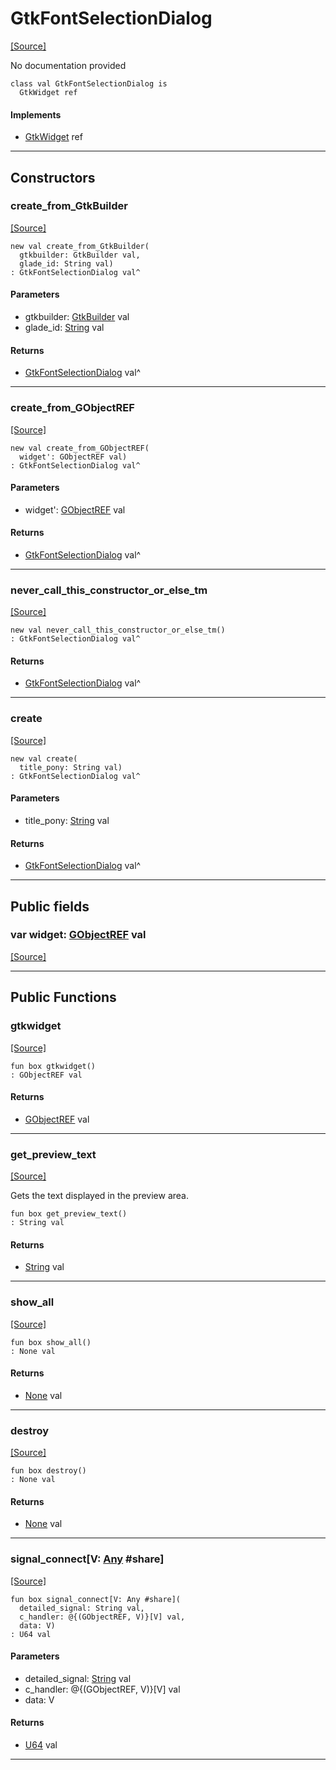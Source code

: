 # GtkFontSelectionDialog
<span class="source-link">[[Source]](src/gtk3/GtkFontSelectionDialog.md#L6)</span>

No documentation provided


```pony
class val GtkFontSelectionDialog is
  GtkWidget ref
```

#### Implements

* [GtkWidget](gtk3-GtkWidget.md) ref

---

## Constructors

### create_from_GtkBuilder
<span class="source-link">[[Source]](src/gtk3/GtkFontSelectionDialog.md#L14)</span>


```pony
new val create_from_GtkBuilder(
  gtkbuilder: GtkBuilder val,
  glade_id: String val)
: GtkFontSelectionDialog val^
```
#### Parameters

*   gtkbuilder: [GtkBuilder](gtk3-GtkBuilder.md) val
*   glade_id: [String](builtin-String.md) val

#### Returns

* [GtkFontSelectionDialog](gtk3-GtkFontSelectionDialog.md) val^

---

### create_from_GObjectREF
<span class="source-link">[[Source]](src/gtk3/GtkFontSelectionDialog.md#L17)</span>


```pony
new val create_from_GObjectREF(
  widget': GObjectREF val)
: GtkFontSelectionDialog val^
```
#### Parameters

*   widget': [GObjectREF](minimal-browser-..-gobject-GObjectREF.md) val

#### Returns

* [GtkFontSelectionDialog](gtk3-GtkFontSelectionDialog.md) val^

---

### never_call_this_constructor_or_else_tm
<span class="source-link">[[Source]](src/gtk3/GtkFontSelectionDialog.md#L20)</span>


```pony
new val never_call_this_constructor_or_else_tm()
: GtkFontSelectionDialog val^
```

#### Returns

* [GtkFontSelectionDialog](gtk3-GtkFontSelectionDialog.md) val^

---

### create
<span class="source-link">[[Source]](src/gtk3/GtkFontSelectionDialog.md#L24)</span>


```pony
new val create(
  title_pony: String val)
: GtkFontSelectionDialog val^
```
#### Parameters

*   title_pony: [String](builtin-String.md) val

#### Returns

* [GtkFontSelectionDialog](gtk3-GtkFontSelectionDialog.md) val^

---

## Public fields

### var widget: [GObjectREF](minimal-browser-..-gobject-GObjectREF.md) val
<span class="source-link">[[Source]](src/gtk3/GtkFontSelectionDialog.md#L10)</span>



---

## Public Functions

### gtkwidget
<span class="source-link">[[Source]](src/gtk3/GtkFontSelectionDialog.md#L12)</span>


```pony
fun box gtkwidget()
: GObjectREF val
```

#### Returns

* [GObjectREF](minimal-browser-..-gobject-GObjectREF.md) val

---

### get_preview_text
<span class="source-link">[[Source]](src/gtk3/GtkFontSelectionDialog.md#L50)</span>


Gets the text displayed in the preview area.


```pony
fun box get_preview_text()
: String val
```

#### Returns

* [String](builtin-String.md) val

---

### show_all
<span class="source-link">[[Source]](src/gtk3/GtkWidget.md#L4)</span>


```pony
fun box show_all()
: None val
```

#### Returns

* [None](builtin-None.md) val

---

### destroy
<span class="source-link">[[Source]](src/gtk3/GtkWidget.md#L7)</span>


```pony
fun box destroy()
: None val
```

#### Returns

* [None](builtin-None.md) val

---

### signal_connect\[V: [Any](builtin-Any.md) #share\]
<span class="source-link">[[Source]](src/gtk3/GtkWidget.md#L10)</span>


```pony
fun box signal_connect[V: Any #share](
  detailed_signal: String val,
  c_handler: @{(GObjectREF, V)}[V] val,
  data: V)
: U64 val
```
#### Parameters

*   detailed_signal: [String](builtin-String.md) val
*   c_handler: @{(GObjectREF, V)}[V] val
*   data: V

#### Returns

* [U64](builtin-U64.md) val

---

